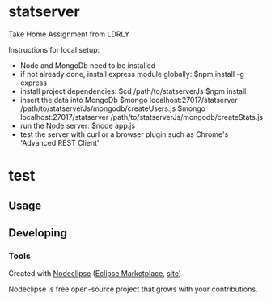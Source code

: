 statserver
==========

Take Home Assignment from LDRLY

Instructions for local setup:

- Node and MongoDb need to be installed
- if not already done, install express module globally:
$npm install -g express
- install project dependencies:
$cd /path/to/statserverJs
$npm install
- insert the data into MongoDb
$mongo localhost:27017/statserver /path/to/statserverJs/mongodb/createUsers.js
$mongo localhost:27017/statserver /path/to/statserverJs/mongodb/createStats.js
- run the Node server: 
$node app.js
- test the server with curl or a browser plugin such as Chrome's 'Advanced REST Client'


# test



## Usage



## Developing



### Tools

Created with [Nodeclipse](https://github.com/Nodeclipse/nodeclipse-1)
 ([Eclipse Marketplace](http://marketplace.eclipse.org/content/nodeclipse), [site](http://www.nodeclipse.org))   

Nodeclipse is free open-source project that grows with your contributions.

